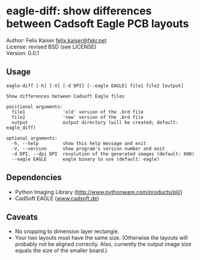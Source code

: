 # eagle-diff: show differences between Cadsoft Eagle PCB layouts

Author: Felix Kaiser <felix.kaiser@fxkr.net>  
License: revised BSD (see LICENSE)  
Version: 0.0.1  

## Usage


```
eagle-diff [-h] [-V] [-d DPI] [--eagle EAGLE] file1 file2 [output]

Show differences between Cadsoft Eagle files

positional arguments:
  file1              'old' version of the .brd file
  file2              'new' version of the .brd file
  output             output directory (will be created; default: eagle_diff)

optional arguments:
  -h, --help         show this help message and exit
  -V, --version      show program's version number and exit
  -d DPI, --dpi DPI  resolution of the generated images (default: 600)
  --eagle EAGLE      eagle binary to use (default: eagle)
```

## Dependencies

- Python Imaging Library (http://www.pythonware.com/products/pil/)
- CadSoft EAGLE (www.cadsoft.de)

## Caveats

- No cropping to dimension layer rectangle.
- Your two layouts must have the same size. (Otherwise the layouts will
  probably not be aligned correctly. Also, currently the output image
  size equals the size of the smaller board.)

